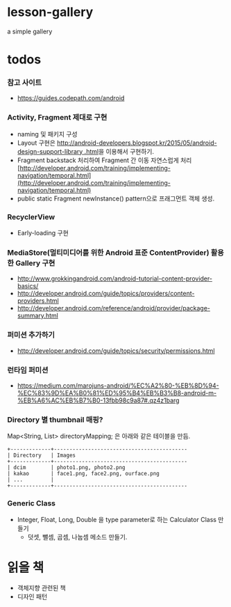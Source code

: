 # lesson-gallery
a simple gallery

# todos

### 참고 사이트
* <https://guides.codepath.com/android>

### Activity, Fragment 제대로 구현
* naming 및 패키지 구성
* Layout 구현은 [http://android-developers.blogspot.kr/2015/05/android-design-support-library
.html](http://android-developers.blogspot.kr/2015/05/android-design-support-library.html)을 이용해서 구현하기.
* Fragment backstack 처리하여 Fragment 간 이동 자연스럽게 처리 [http://developer.android.com/training/implementing-navigation/temporal.html](http://developer.android.com/training/implementing-navigation/temporal.html)
* public static Fragment newInstance() pattern으로 프래그먼트 객체 생성.

### RecyclerView
* Early-loading 구현

### MediaStore(멀티미디어를 위한 Android 표준 ContentProvider) 활용한 Gallery 구현
* <http://www.grokkingandroid.com/android-tutorial-content-provider-basics/>
* <http://developer.android.com/guide/topics/providers/content-providers.html>
* <http://developer.android.com/reference/android/provider/package-summary.html>

### 퍼미션 추가하기
* <http://developer.android.com/guide/topics/security/permissions.html>

### 런타임 퍼미션
* <https://medium.com/marojuns-android/%EC%A2%80-%EB%8D%94-%EC%83%9D%EA%B0%81%ED%95%B4%EB%B3%B8-android-m-%EB%A6%AC%EB%B7%B0-13fbb98c9a87#.qz4z1barg>


### Directory 별 thumbnail 매핑?
Map<String, List<String>> directoryMapping; 은 아래와 같은 테이블을 만듬.

```
+-------------+-------------------------------------------
| Directory   | Images
+-------------+-------------------------------------------
| dcim        | photo1.png, photo2.png
| kakao       | face1.png, face2.png, ourface.png
| ...         |
+-------------+-------------------------------------------
```

### Generic Class
* Integer, Float, Long, Double 을 type parameter로 하는 Calculator Class 만들기
  * 덧셋, 뺄셈, 곱셈, 나눕셈 메소드 만들기.

# 읽을 책
* 객체지향 관련된 책
* 디자인 패턴